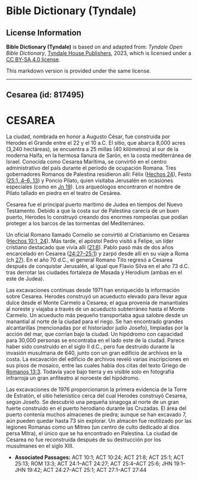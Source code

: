 # Bible Dictionary (Tyndale)

## License Information

**Bible Dictionary (Tyndale)** is based on and adapted from: _Tyndale Open Bible Dictionary_, [Tyndale House Publishers](https://tyndaleopenresources.com/), 2023, which is licensed under a [CC BY-SA 4.0 license](https://creativecommons.org/licenses/by-sa/4.0/legalcode.en).

This markdown version is provided under the same license.



--------------------------------

## Cesarea (id: 817495)

CESAREA
=======

La ciudad, nombrada en honor a Augusto César, fue construida por Herodes el Grande entre el 22 y el 10 a.C. El sitio, que abarca 8,000 acres (3,240 hectáreas), se encuentra a 25 millas (40 kilómetros) al sur de la moderna Haifa, en la hermosa llanura de Sarón, en la costa mediterránea de Israel. Conocida como Cesarea Marítima, se convirtió en el centro administrativo del país durante el período de ocupación Romana. Tres gobernadores Romanos de Palestina residieron allí: Félix ([Hechos 24](https://ref.ly/Acts24:1-Acts24:27)), Festo ([25:1, 4–6, 13](https://ref.ly/Acts25:1,Acts25:4-Acts25:6,Acts25:13)) y Poncio Pilato, quien visitaba Jerusalén en ocasiones especiales (como en [Jn 19](https://ref.ly/John19:1-John19:42)). Los arqueólogos encontraron el nombre de Pilato tallado en piedra en el teatro de Cesárea.

Cesarea fue el principal puerto marítimo de Judea en tiempos del Nuevo Testamento. Debido a que la costa sur de Palestina carecía de un buen puerto, Herodes lo construyó creando dos enormes rompeolas que podían proteger a los barcos de las tormentas del Mediterráneo.

Un oficial Romano llamado Cornelio se convirtió al Cristianismo en Cesarea ([Hechos 10:1, 24](https://ref.ly/Acts10:1,Acts10:24)). Más tarde, el apóstol Pedro visitó a Felipe, un líder cristiano destacado que vivía allí ([21:8](https://ref.ly/Acts21:8)). Pablo pasó más de dos años encarcelado en Cesarea ([24:27–25:1](https://ref.ly/Acts24:27-Acts25:1)) y zarpó desde allí en su viaje a Roma (ch [27](https://ref.ly/Acts27:1-Acts27:44)). En el año 70 d.C., el general Romano Tito regresó a Cesarea después de conquistar Jerusalén, al igual que Flavio Silva en el año 73 d.C. tras derrotar las ciudades fortaleza de Masada y Herodium (ambas en el este de Judea).

Las excavaciones continuas desde 1971 han enriquecido la información sobre Cesarea. Herodes construyó un acueducto elevado para llevar agua dulce desde el Monte Carmelo a Cesarea; el agua provenía de manantiales al noreste y viajaba a través de un acueducto subterráneo hasta el Monte Carmelo. Un acueducto más pequeño transportaba agua salobre desde un manantial al norte de la ciudad para el riego. Se han encontrado grandes alcantarillas (mencionadas por el historiador judío Josefo), limpiadas por la acción del mar, que corrían bajo la ciudad. Un hipódromo con capacidad para 30,000 personas se encontraba en el lado este de la ciudad. Parece haber sido construido en el siglo II d.C., pero fue destruido durante la invasión musulmana de 640, junto con un gran edificio de archivos en la costa. La excavación del edificio de archivos reveló varias inscripciones en sus pisos de mosaico, entre las cuales había dos citas del texto Griego de [Romanos 13:3](https://ref.ly/Rom13:3). Todavía yace bajo tierra y es visible solo en fotografía infrarroja un gran anfiteatro al noroeste del hipódromo.

Las excavaciones de 1976 proporcionaron la primera evidencia de la Torre de Estratón, el sitio helenístico cerca del cual Herodes construyó Cesarea, según Josefo. Se descubrió una pequeña sinagoga al norte de un gran fuerte construido en el puerto herodiano durante las Cruzadas. El área del puerto contenía muchos almacenes de piedra; aunque se han excavado 7, aún pueden quedar hasta 73 sin explorar. Un almacén fue reutilizado por las legiones Romanas como un Mitreo (un centro de culto dedicado al dios persa Mitra), el único que se ha encontrado en Palestina. La ciudad de Cesarea no fue reconstruida después de su destrucción por los musulmanes en el siglo XIII.

* **Associated Passages:** ACT 10:1; ACT 10:24; ACT 21:8; ACT 25:1; ACT 25:13; ROM 13:3; ACT 24:1–ACT 24:27; ACT 25:4–ACT 25:6; JHN 19:1–JHN 19:42; ACT 24:27–ACT 25:1; ACT 27:1–ACT 27:44

